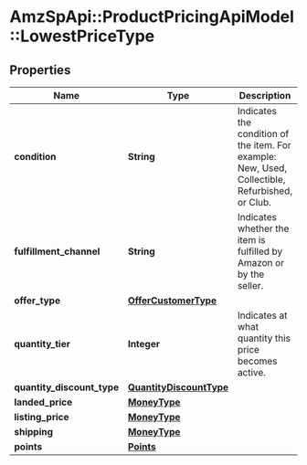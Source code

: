 # AmzSpApi::ProductPricingApiModel::LowestPriceType

## Properties
Name | Type | Description | Notes
------------ | ------------- | ------------- | -------------
**condition** | **String** | Indicates the condition of the item. For example: New, Used, Collectible, Refurbished, or Club. | 
**fulfillment_channel** | **String** | Indicates whether the item is fulfilled by Amazon or by the seller. | 
**offer_type** | [**OfferCustomerType**](OfferCustomerType.md) |  | [optional] 
**quantity_tier** | **Integer** | Indicates at what quantity this price becomes active. | [optional] 
**quantity_discount_type** | [**QuantityDiscountType**](QuantityDiscountType.md) |  | [optional] 
**landed_price** | [**MoneyType**](MoneyType.md) |  | 
**listing_price** | [**MoneyType**](MoneyType.md) |  | 
**shipping** | [**MoneyType**](MoneyType.md) |  | 
**points** | [**Points**](Points.md) |  | [optional] 

